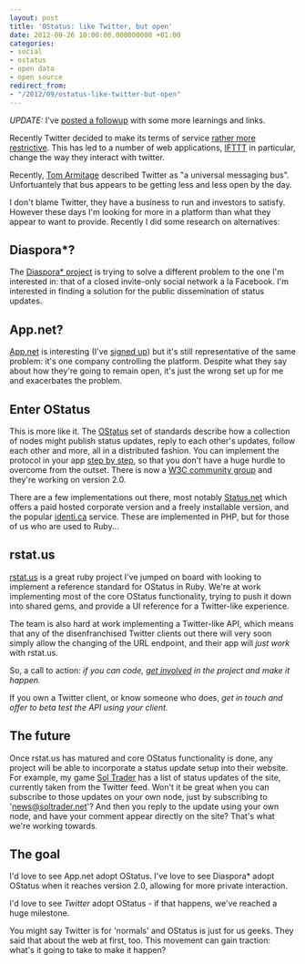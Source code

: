 ```yaml
---
layout: post
title: 'OStatus: like Twitter, but open'
date: 2012-09-26 10:00:00.000000000 +01:00
categories:
- social
- ostatus
- open data
- open source
redirect_from:
- "/2012/09/ostatus-like-twitter-but-open"
---
```

*UPDATE:* I've [posted a followup](/2012/09/ostatus-what-ive-learnt-in-24-hours/) with some more learnings and links.

Recently Twitter decided to make its terms of service [rather more restrictive](https://dev.twitter.com/blog/changes-coming-to-twitter-api). This has led to a number of web applications, [IFTTT](http://thenextweb.com/apps/2012/09/20/ifttt-removes-twitter-triggers-comply-new-api-policies/) in particular, change the way they interact with twitter.

Recently, [Tom Armitage](http://twitter.com/infovore) described Twitter as "a universal messaging bus". Unfortuantely that bus appears to be getting less and less open by the day.

I don't blame Twitter, they have a business to run and investors to satisfy. However these days I'm looking for more in a platform than what they appear to want to provide. Recently I did some research on alternatives:

## Diaspora\*?

The [Diaspora\* project](http://diasporaproject.org/) is trying to solve a different problem to the one I'm interested in: that of a closed invite-only social network a la Facebook. I'm interested in finding a solution for the public dissemination of status updates.

## App.net?

[App.net](http://app.net) is interesting (I've [signed up](http://alpha.app.net/chrismdp)) but it's still representative of the same problem: it's one company controlling the platform. Despite what they say about how they're going to remain open, it's just the wrong set up for me and exacerbates the problem.

## Enter OStatus

This is more like it. The [OStatus](http://ostatus.org/faq) set of standards describe how a collection of nodes might publish status updates, reply to each other's updates, follow each other and more, all in a distributed fashion. You can implement the protocol in your app [step by step](http://ostatus.org/2010/10/04/how-ostatus-enable-your-application), so that you don't have a huge hurdle to overcome from the outset. There is now a [W3C community group](http://www.w3.org/community/ostatus/) and they're working on version 2.0.

There are a few implementations out there, most notably [Status.net](http://status.net) which offers a paid hosted corporate version and a freely installable version, and the popular [identi.ca](http://identi.ca) service. These are implemented in PHP, but for those of us who are used to Ruby...

## rstat.us

[rstat.us](http://rstat.us) is a great ruby project I've jumped on board with looking to implement a reference standard for OStatus in Ruby. We're at work implementing most of the core OStatus functionality, trying to push it down into shared gems, and provide a UI reference for a Twitter-like experience.

The team is also hard at work implementing a Twitter-like API, which means that any of the disenfranchised Twitter clients out there will very soon simply allow the changing of the URL endpoint, and their app will <i>just work</i> with rstat.us.

So, a call to action: *if you can code, [get involved](http://github.com/hotsh/rstat.us) in the project and make it happen.*

If you own a Twitter client, or know someone who does, *get in touch and offer to beta test the API using your client.*

## The future

Once rstat.us has matured and core OStatus functionality is done, any project will be able to incorporate a status update setup into their website. For example, my game [Sol Trader](http://soltrader.net) has a list of status updates of the site, currently taken from the Twitter feed. Won't it be great when you can subscribe to those updates on your own node, just by subscribing to 'news@soltrader.net'?  And then you reply to the update using your own node, and have your comment appear directly on the site? That's what we're working towards.

## The goal

I'd love to see App.net adopt OStatus. I've love to see Diaspora\* adopt OStatus when it reaches version 2.0, allowing for more private interaction.

I'd love to see <i>Twitter</i> adopt OStatus - if that happens, we've reached a huge milestone.

You might say Twitter is for 'normals' and OStatus is just for us geeks. They said that about the web at first, too. This movement can gain traction: what's it going to take to make it happen?
